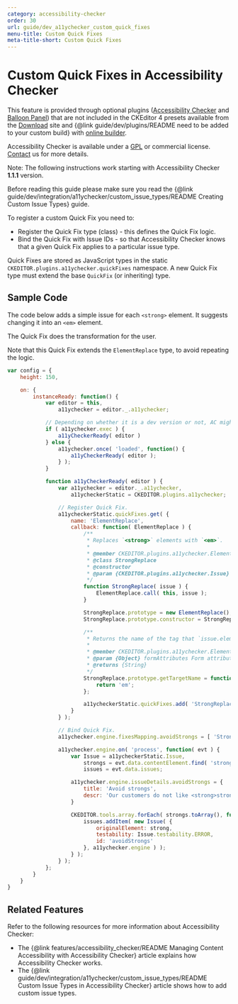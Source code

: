 ```yaml
---
category: accessibility-checker
order: 30
url: guide/dev_a11ychecker_custom_quick_fixes
menu-title: Custom Quick Fixes
meta-title-short: Custom Quick Fixes
---
```

<!--
Copyright (c) 2003-2022, CKSource Holding sp. z o.o. All rights reserved.
For licensing, see LICENSE.md.
-->

# Custom Quick Fixes in Accessibility Checker

<info-box info="">
<p>
    This feature is provided through optional plugins (<a href="https://ckeditor.com/cke4/addon/a11ychecker">Accessibility Checker</a> and <a href="https://ckeditor.com/cke4/addon/balloonpanel">Balloon Panel</a>) that are not included in the CKEditor 4 presets available from the <a href="https://ckeditor.com/ckeditor-4/download/">Download</a> site and {@link guide/dev/plugins/README need to be added to your custom build} with <a href="https://ckeditor.com/cke4/builder">online builder</a>.
</p>
<p>
    Accessibility Checker is available under a <a href="http://www.gnu.org/licenses/gpl.html">GPL</a> or commercial license. <a href="https://cksource.com/contact">Contact</a> us for more details.
</p>
</info-box>

Note: The following instructions work starting with Accessibility Checker **1.1.1** version.

Before reading this guide please make sure you read the {@link guide/dev/integration/a11ychecker/custom_issue_types/README Creating Custom Issue Types} guide.

To register a custom Quick Fix you need to:

* Register the Quick Fix type (class) - this defines the Quick Fix logic.
* Bind the Quick Fix with Issue IDs - so that Accessibility Checker knows that a given Quick Fix applies to a particular issue type.

Quick Fixes are stored as JavaScript types in the static `CKEDITOR.plugins.a11ychecker.quickFixes` namespace. A new Quick Fix type must extend the base `QuickFix` (or inheriting) type.

## Sample Code

The code below adds a simple issue for each `<strong>` element. It suggests changing it into an `<em>` element.

The Quick Fix does the transformation for the user.

Note that this Quick Fix extends the `ElementReplace` type, to avoid repeating the logic.


```js
var config = {
    height: 150,

    on: {
        instanceReady: function() {
            var editor = this,
                a11ychecker = editor._.a11ychecker;

            // Depending on whether it is a dev version or not, AC might not be available yet (#246).
            if ( a11ychecker.exec ) {
                a11yCheckerReady( editor )
            } else {
                a11ychecker.once( 'loaded', function() {
                    a11yCheckerReady( editor );
                } );
            }

            function a11yCheckerReady( editor ) {
                var a11ychecker = editor._.a11ychecker,
                    a11ycheckerStatic = CKEDITOR.plugins.a11ychecker;

                // Register Quick Fix.
                a11ycheckerStatic.quickFixes.get( {
                    name: 'ElementReplace',
                    callback: function( ElementReplace ) {
                        /**
                         * Replaces `<strong>` elements with `<em>`.
                         *
                         * @member CKEDITOR.plugins.a11ychecker.ElementReplace
                         * @class StrongReplace
                         * @constructor
                         * @param {CKEDITOR.plugins.a11ychecker.Issue} issue
                         */
                        function StrongReplace( issue ) {
                            ElementReplace.call( this, issue );
                        }

                        StrongReplace.prototype = new ElementReplace();
                        StrongReplace.prototype.constructor = StrongReplace;

                        /**
                         * Returns the name of the tag that `issue.element` should be converted to.
                         *
                         * @member CKEDITOR.plugins.a11ychecker.ElementReplace.StrongReplace
                         * @param {Object} formAttributes Form attributes from `fix` method.
                         * @returns {String}
                         */
                        StrongReplace.prototype.getTargetName = function( formAttributes ) {
                            return 'em';
                        };

                        a11ycheckerStatic.quickFixes.add( 'StrongReplace', StrongReplace );
                    }
                } );

                // Bind Quick Fix.
                a11ychecker.engine.fixesMapping.avoidStrongs = [ 'StrongReplace' ];

                a11ychecker.engine.on( 'process', function( evt ) {
                    var Issue = a11ycheckerStatic.Issue,
                        strongs = evt.data.contentElement.find( 'strong' ),
                        issues = evt.data.issues;

                    a11ychecker.engine.issueDetails.avoidStrongs = {
                        title: 'Avoid strongs',
                        descr: 'Our customers do not like <strong>strongs</strong>, use <em>emphasize</em> instead 😉'
                    }

                    CKEDITOR.tools.array.forEach( strongs.toArray(), function( strong ) {
                        issues.addItem( new Issue( {
                            originalElement: strong,
                            testability: Issue.testability.ERROR,
                            id: 'avoidStrongs'
                        }, a11ychecker.engine ) );
                    } );
                } );
            };
        }
    }
}
```

## Related Features

Refer to the following resources for more information about Accessibility Checker:

* The {@link features/accessibility_checker/README Managing Content Accessibility with Accessibility Checker} article explains how Accessibility Checker works.
* The {@link guide/dev/integration/a11ychecker/custom_issue_types/README Custom Issue Types in Accessibility Checker} article shows how to add custom issue types.
